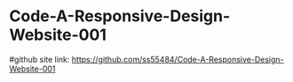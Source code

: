 # Code-A-Responsive-Design-Website-001

#github site link: https://github.com/ss55484/Code-A-Responsive-Design-Website-001
